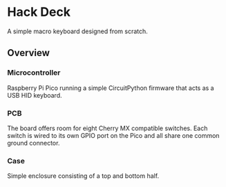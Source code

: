 # Hack Deck

A simple macro keyboard designed from scratch.

## Overview

### Microcontroller
Raspberry Pi Pico running a simple CircuitPython firmware that acts as a USB HID keyboard.


### PCB
The board offers room for eight Cherry MX compatible switches. Each switch is wired to its own GPIO port on the Pico and all share one common ground connector.

### Case
Simple enclosure consisting of a top and bottom half.